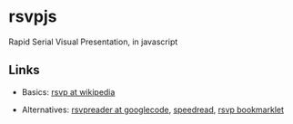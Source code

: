 rsvpjs
======

Rapid Serial Visual Presentation, in javascript


Links
-----

* Basics: [rsvp at wikipedia](http://en.wikipedia.org/wiki/Rapid_Serial_Visual_Presentation)

* Alternatives:
    [rsvpreader at googlecode](http://code.google.com/p/rsvpreader/),
    [speedread](http://www.fsavard.com/code/speedread/),
    [rsvp bookmarklet](https://github.com/johanfforsberg/rsvp-bookmarklet.git)

